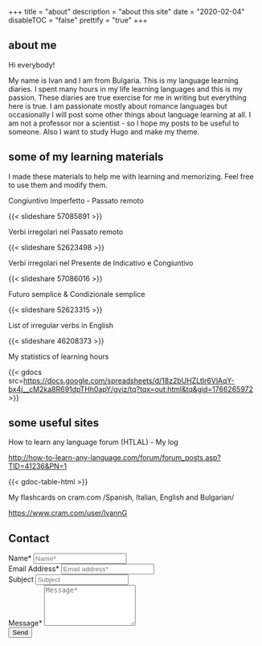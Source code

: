 +++
title = "about"
description = "about this site"
date = "2020-02-04"
disableTOC = "false"
prettify = "true"
+++

## about me

Hi everybody!

My name is Ivan and I am from Bulgaria. This is my language learning diaries. I spent many hours in my life learning languages and this is my passion. These diaries are true exercise for me in writing but everything here is true. I am passionate mostly about romance languages
but occasionally I will post some other things about language learning at all. I am not a professor nor a scientist - so I hope my posts to be useful to someone. Also I want to study  Hugo and make my theme.



## some of my learning materials

I made these materials to help me with learning and memorizing. Feel free to use them and modify them.

Congiuntivo Imperfetto - Passato remoto

{{< slideshare 57085891 >}}

Verbi irregolari nel Passato remoto

{{< slideshare 52623498 >}}

Verbi irregolari nel Presente de Indicativo e Congiuntivo

{{< slideshare 57086016 >}}

Futuro semplice & Condizionale semplice

{{< slideshare 52623315 >}}

List of irregular verbs in English

{{< slideshare 46208373 >}}

My statistics of learning hours

{{< gdocs src=https://docs.google.com/spreadsheets/d/18z2bUHZLtIr6VlAqY-bx4j__cM2ka8R691dpTHh0apY/gviz/tq?tqx=out:html&tq&gid=1766265972 >}}

## some useful sites

How to learn any language forum (HTLAL) - My log

http://how-to-learn-any-language.com/forum/forum_posts.asp?TID=41236&PN=1

{{< gdoc-table-html >}}

My flashcards on cram.com /Spanish, Italian, English and Bulgarian/

https://www.cram.com/user/IvannG

## Contact

<script type="text/javascript">var submitted=false;</script>
<iframe name="hidden_iframe" id="hidden_iframe" style="display:none;"
onload="if(submitted) {window.location='about.html';}"></iframe>
<form action="https://docs.google.com/forms/d/e/1FAIpQLSdsD1umsk_YOyMPqTeltI97XCL8sqLjQtyF02BgpVrEqLDNxw/formResponse" method="post">
      <label>Name*</label>
      <input type="text" placeholder="Name*" name="entry.123665969" required>
      <br>
      <label>Email Address*</label>
      <input type="email" placeholder="Email address*" name="emailAddress" required>
      <br>
      <label>Subject</label>
      <input type="text" placeholder="Subject" name="entry.1681785081">
      <br>
      <label>Message*</label>
      <textarea rows="5" placeholder="Message*" name="entry.1581301285" required></textarea>
      <br>
      <button type="submit">Send</button>
</form>
